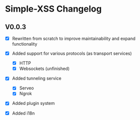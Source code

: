 # Simple-XSS Changelog

## V0.0.3

- [x] Rewritten from scratch to improve maintainability and expand functionality

- [x] Added support for various protocols (as transport services)
    - [x] HTTP
    - [x] Websockets (unfinished)

- [x] Added tunneling service
    - [x] Serveo
    - [x] Ngrok

- [x] Added plugin system

- [x] Added i18n
